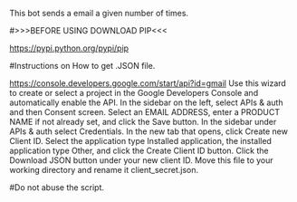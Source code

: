 
This bot sends a email a given number of times.

#>>>BEFORE USING DOWNLOAD PIP<<<

https://pypi.python.org/pypi/pip

#Instructions on How to get .JSON file.

https://console.developers.google.com/start/api?id=gmail
Use this wizard to create or select a project in the Google Developers Console and automatically enable the API.
In the sidebar on the left, select APIs & auth and then Consent screen. Select an EMAIL ADDRESS, enter a PRODUCT NAME if not already set, and click the Save button.
In the sidebar under APIs & auth select Credentials. In the new tab that opens, click Create new Client ID.
Select the application type Installed application, the installed application type Other, and click the Create Client ID button.
Click the Download JSON button under your new client ID. Move this file to your working directory and rename it client_secret.json.

#Do not abuse the script.



